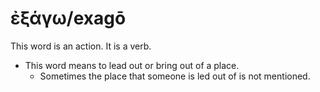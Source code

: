 # ἐξάγω/exagō
This word is an action. It is a verb.

* This word means to lead out or bring out of a place.
    * Sometimes the place that someone is led out of is not mentioned.
